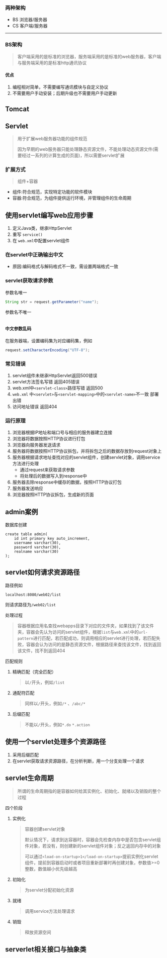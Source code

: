 ### 两种架构

- BS 浏览器/服务器
- CS 客户端/服务器

---

### BS架构

> 客户端采用的是标准的浏览器，服务端采用的是标准的web服务器，客户端与服务端采用的是标准http通讯协议

#### 优点

1. 编程相对简单，不需要编写通讯模块与自定义协议
2. 不需要用户手动安装；后期升级也不需要用户手动更新

## Tomcat



## Servlet

> 用于扩展web服务器功能的组件规范
>
> 因为早期的web服务器只能处理静态资源文件，不能处理动态资源文件(需要经过一系列的计算生成的页面)，所以需要servlet扩展

### 扩展方式

> 组件+容器

- 组件:符合规范，实现特定功能的软件模块
- 容器:符合规范，为组件提供运行环境，并管理组件的生命周期

## 使用servlet编写web应用步骤

1. 定义Java类，继承HttpServlet
2. 重写 `service()`
3. 在 `web.xml`中配置servlet组件

### 在servlet中正确输出中文

- 原因:编码格式与解码格式不一致，需设置两端格式一致

### servlet获取请求参数

参数名唯一

```java
String str = request.getParameter("name");
```

参数名不唯一

```java
```

#### 中文参数乱码

在服务器端，设置编码集为对应编码集，例如

```java
request.setCharacterEncoding("UTF-8");
```

### 常见错误

1. servlet组件未继承HttpServlet返回500错误
2. servlet方法签名写错 返回405错误
3. web.xml中`<servlet-class>`路径写错 返回500
4. `web.xml` 中`<servlet>`与`<servlet-mapping>`中的`<servlet-name>`不一致  部署出错
5. 访问地址错误 返回404

### 运行原理

1. 浏览器根据IP地址和端口号与相应的服务器建立连接
2. 浏览器将数据按照HTTP协议进行打包
3. 浏览器向服务器发送请求
4. 服务器将数据按照HTTP协议拆包，并将拆包之后的数据存放到request对象上
5. 服务器根据请求地址查找对应的servlet组件，创建servlet对象，调用service方法进行处理
   - 通过request来获取请求参数
   - 将处理后的数据写入到response中
6. 服务器去除response中缓存的数据，按照HTTP协议打包
7. 服务器发送响应
8. 浏览器按照HTTP协议拆包，生成新的页面

## admin案例

数据库创建

```mysql
create table admin(
    id int primary key auto_increment,
    username varchar(30),
    password varchar(30),
    realname varchar(30)
);
```

## servlet如何请求资源路径

路径例如

```
localhost:8080/web02/list
```

则请求路径为`/web02/list`

处理过程

> 容器根据应用名查找webapps目录下对应的文件夹，如果找到了该文件夹，容器会先认为访问的servlet组件，根据`list`与`web.xml`中的`url-pattern`进行匹配，若匹配成功，则调用相应的servlet进行处理，若匹配失败，容器会认为访问的是静态资源文件，根据路径来查找该文件，找到返回该文件，找不到返回404

匹配规则

1. 精确匹配（完全匹配）

   > 以`/`开头，例如`/list`

2. 通配符匹配

   > 同样以`/`开头，例如`/*` 、`/abc/*`

3. 后缀匹配

   > 不能以`/`开头，例如`*.do`  `*.action`


## 使用一个servlet处理多个资源路径

1. 采用后缀匹配
2. 在servlet获取请求资源路径，在分析判断，用一个分支处理一个请求

## servlet生命周期

> 所谓的生命周期指的是容器如何给其实例化、初始化、就绪以及销毁的整个过程

四个阶段

1. 实例化

   > 容器创建servlet对象
   >
   > 默认情况下，请求到达容器时，容器会先检查内存中是否包含servlet组件对象，若没有，则创建新的servlet组件对象；反之返回内存中的对象
   >
   > 可以通过`<load-on-startup>1</load-on-startup>`提前实例化servlet组件，提前到容器启动时或者项目重新部署时再创建对象，参数值>=0整数，数值越小优先级越高

2. 初始化

   > 为servlet分配初始化资源

3. 就绪

   > 调用service方法处理请求

4. 销毁

   > 释放资源空间

## serverlet相关接口与抽象类

